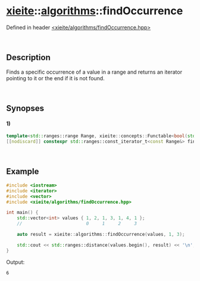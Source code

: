 # [xieite](../xieite.md)\:\:[algorithms](../algorithms.md)\:\:findOccurrence
Defined in header [<xieite/algorithms/findOccurrence.hpp>](../../include/xieite/algorithms/findOccurrence.hpp)

&nbsp;

## Description
Finds a specific occurrence of a value in a range and returns an iterator pointing to it or the end if it is not found.

&nbsp;

## Synopses
#### 1)
```cpp
template<std::ranges::range Range, xieite::concepts::Functable<bool(std::ranges::range_value_t<Range>, std::ranges::range_value_t<Range>)> Callback = std::ranges::equal_to>
[[nodiscard]] constexpr std::ranges::const_iterator_t<const Range&> findOccurrence(const Range& range, std::ranges::range_const_reference_t<Range> value, std::size_t count, const Callback& comparator = Callback());
```

&nbsp;

## Example
```cpp
#include <iostream>
#include <iterator>
#include <vector>
#include <xieite/algorithms/findOccurrence.hpp>

int main() {
    std::vector<int> values { 1, 2, 1, 3, 1, 4, 1 };
    //                        0     1     2     3

    auto result = xieite::algorithms::findOccurrence(values, 1, 3);

    std::cout << std::ranges::distance(values.begin(), result) << '\n';
}
```
Output:
```
6
```
